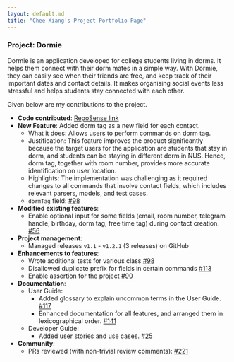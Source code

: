 ```yaml
---
layout: default.md
title: "Chee Xiang's Project Portfolio Page"
---
```


### Project: Dormie

Dormie is an application developed for college students living in dorms. It helps them connect with their dorm mates in a simple way. With Dormie, they can easily see when their friends are free, and keep track of their important dates and contact details. It makes organising social events less stressful and helps students stay connected with each other.

Given below are my contributions to the project.

* **Code contributed**: [RepoSense link](https://nus-cs2103-ay2324s2.github.io/tp-dashboard/?search=palloncx&breakdown=true&sort=groupTitle%20dsc&sortWithin=title&since=2024-02-23&timeframe=commit&mergegroup=&groupSelect=groupByRepos&checkedFileTypes=docs~functional-code~test-code~other)
* **New Feature**: Added dorm tag as a new field for each contact.
  * What it does: Allows users to perform commands on dorm tag.
  * Justification: This feature improves the product significantly because the target users for the application are students that stay in dorm, and students can be staying in different dorm in NUS. Hence, dorm tag, together with room number, provides more accurate identification on user location.
  * Highlights: The implementation was challenging as it required changes to all commands that involve contact fields, which includes relevant parsers, models, and test cases.
  * `dormTag` field: [\#98](https://github.com/AY2324S2-CS2103T-F11-4/tp/pull/98)
* **Modified existing features**:
  * Enable optional input for some fields (email, room number, telegram handle, birthday, dorm tag, free time tag) during contact creation. [\#56](https://github.com/AY2324S2-CS2103T-F11-4/tp/pull/56)
* **Project management**:
  * Managed releases `v1.1` - `v1.2.1` (3 releases) on GitHub
* **Enhancements to features**:
  * Wrote additional tests for various class [\#98](https://github.com/AY2324S2-CS2103T-F11-4/tp/pull/98)
  * Disallowed duplicate prefix for fields in certain commands [\#113](https://github.com/AY2324S2-CS2103T-F11-4/tp/pull/113)
  * Enable assertion for the project [\#90](https://github.com/AY2324S2-CS2103T-F11-4/tp/pull/90)
* **Documentation**:
  * User Guide:
    * Added glossary to explain uncommon terms in the User Guide. [\#117](https://github.com/AY2324S2-CS2103T-F11-4/tp/pull/117)
    * Enhanced documentation for all features, and arranged them in lexicographical order. [\#141](https://github.com/AY2324S2-CS2103T-F11-4/tp/pull/141)
  * Developer Guide:
    * Added user stories and use cases. [\#25](https://github.com/AY2324S2-CS2103T-F11-4/tp/pull/25)
* **Community**:
  * PRs reviewed (with non-trivial review comments): [\#221](https://github.com/AY2324S2-CS2103T-F11-4/tp/pull/221)

